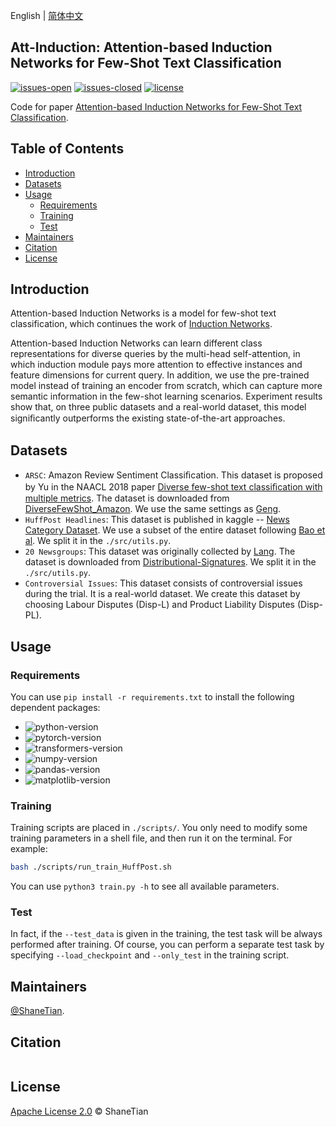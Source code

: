 English | [简体中文](./README_zh.md)

## Att-Induction: Attention-based Induction Networks for Few-Shot Text Classification

[![issues-open](https://img.shields.io/github/issues/ShaneTian/Att-Induction?color=success)](https://github.com/ShaneTian/Att-Induction/issues) [![issues-closed](https://img.shields.io/github/issues-closed/ShaneTian/Att-Induction?color=critical)](https://github.com/ShaneTian/Att-Induction/issues?q=is%3Aissue+is%3Aclosed) [![license](https://img.shields.io/github/license/ShaneTian/Att-Induction)](https://github.com/ShaneTian/Att-Induction/blob/master/LICENSE)

Code for paper [Attention-based Induction Networks for Few-Shot Text Classification]().

## Table of Contents

- [Introduction](#introduction)
- [Datasets](#datasets)
- [Usage](#usage)
    - [Requirements](#requirements)
    - [Training](#training)
    - [Test](#test)
- [Maintainers](#maintainers)
- [Citation](#citation)
- [License](#license)


## Introduction
Attention-based Induction Networks is a model for few-shot text classification, which continues the work of [Induction Networks](https://www.aclweb.org/anthology/D19-1403/).

Attention-based Induction Networks can learn different class representations for diverse queries by the multi-head self-attention, in which induction module pays more attention to effective instances and feature dimensions for current query. In addition, we use the pre-trained model instead of training an encoder from scratch, which can capture more semantic information in the few-shot learning scenarios. Experiment results show that, on three public datasets and a real-world dataset, this model signiﬁcantly outperforms the existing state-of-the-art approaches.

## Datasets

- `ARSC`: Amazon Review Sentiment Classiﬁcation. This dataset is proposed by Yu in the NAACL 2018 paper [Diverse few-shot text classiﬁcation with multiple metrics](https://www.aclweb.org/anthology/N18-1109/). The dataset is downloaded from [DiverseFewShot_Amazon](https://github.com/Gorov/DiverseFewShot_Amazon). We use the same settings as [Geng](https://www.aclweb.org/anthology/D19-1403/).
- `HuffPost Headlines`: This dataset is published in kaggle -- [News Category Dataset](https://www.kaggle.com/rmisra/news-category-dataset). We use a subset of the entire dataset following [Bao et al](https://github.com/YujiaBao/Distributional-Signatures). We split it in the `./src/utils.py`.
- `20 Newsgroups`: This dataset was originally collected by [Lang](https://www.sciencedirect.com/science/article/pii/B9781558603776500487). The dataset is downloaded from [Distributional-Signatures](https://github.com/YujiaBao/Distributional-Signatures). We split it in the `./src/utils.py`.
- `Controversial Issues`: This dataset consists of controversial issues during the trial. It is a real-world dataset. We create this dataset by choosing Labour Disputes (Disp-L) and Product Liability Disputes (Disp-PL).

## Usage
### Requirements
You can use `pip install -r requirements.txt` to install the following dependent packages:

- ![python-version](https://img.shields.io/badge/python-v3.7.5-blue)
- ![pytorch-version](https://img.shields.io/badge/pytorch-v1.3.1-blue)
- ![transformers-version](https://img.shields.io/badge/transformers-v2.6.0-blue)
- ![numpy-version](https://img.shields.io/badge/numpy-v1.17.4-blue)
- ![pandas-version](https://img.shields.io/badge/pandas-v0.25.3-blue)
- ![matplotlib-version](https://img.shields.io/badge/matplotlib-v3.1.3-blue)

### Training

Training scripts are placed in `./scripts/`. You only need to modify some training parameters in a shell file, and then run it on the terminal. For example:
```bash
bash ./scripts/run_train_HuffPost.sh
```

You can use `python3 train.py -h` to see all available parameters.

### Test

In fact, if the `--test_data` is given in the training, the test task will be always performed after training. Of course, you can perform a separate test task by specifying `--load_checkpoint` and `--only_test` in the training script.

## Maintainers

[@ShaneTian](https://github.com/ShaneTian).

## Citation

```
```

## License

[Apache License 2.0](LICENSE) © ShaneTian